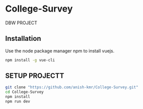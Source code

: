 # College-Survey
DBW PROJECT 
## Installation

Use the node package manager npm to install vuejs.

```bash
npm install -g vue-cli
```

## SETUP PROJECTT
```bash
git clone "https://github.com/anish-kmr/College-Survey.git"
cd College-Survey
npm install
npm run dev
```
